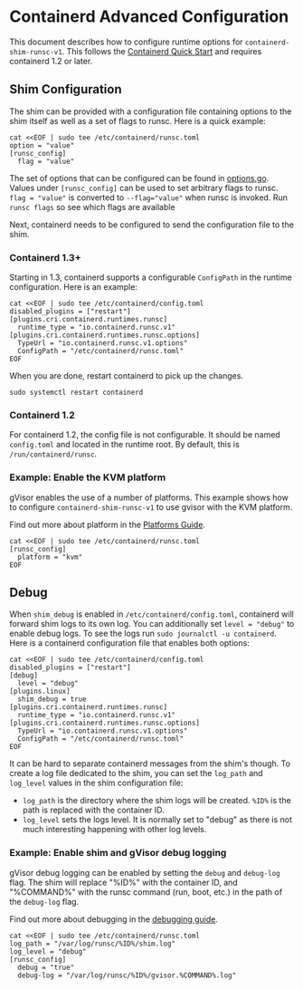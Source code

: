 # Containerd Advanced Configuration

This document describes how to configure runtime options for
`containerd-shim-runsc-v1`. This follows the
[Containerd Quick Start](./quick_start.md) and requires containerd 1.2 or later.

## Shim Configuration

The shim can be provided with a configuration file containing options to the
shim itself as well as a set of flags to runsc. Here is a quick example:

```shell
cat <<EOF | sudo tee /etc/containerd/runsc.toml
option = "value"
[runsc_config]
  flag = "value"
```

The set of options that can be configured can be found in
[options.go](https://cs.opensource.google/gvisor/gvisor/+/master:pkg/shim/options.go).
Values under `[runsc_config]` can be used to set arbitrary flags to runsc.
`flag = "value"` is converted to `--flag="value"` when runsc is invoked. Run
`runsc flags` so see which flags are available

Next, containerd needs to be configured to send the configuration file to the
shim.

### Containerd 1.3+

Starting in 1.3, containerd supports a configurable `ConfigPath` in the runtime
configuration. Here is an example:

```shell
cat <<EOF | sudo tee /etc/containerd/config.toml
disabled_plugins = ["restart"]
[plugins.cri.containerd.runtimes.runsc]
  runtime_type = "io.containerd.runsc.v1"
[plugins.cri.containerd.runtimes.runsc.options]
  TypeUrl = "io.containerd.runsc.v1.options"
  ConfigPath = "/etc/containerd/runsc.toml"
EOF
```

When you are done, restart containerd to pick up the changes.

```shell
sudo systemctl restart containerd
```

### Containerd 1.2

For containerd 1.2, the config file is not configurable. It should be named
`config.toml` and located in the runtime root. By default, this is
`/run/containerd/runsc`.

### Example: Enable the KVM platform

gVisor enables the use of a number of platforms. This example shows how to
configure `containerd-shim-runsc-v1` to use gvisor with the KVM platform.

Find out more about platform in the
[Platforms Guide](../../architecture_guide/platforms.md).

```shell
cat <<EOF | sudo tee /etc/containerd/runsc.toml
[runsc_config]
  platform = "kvm"
EOF
```

## Debug

When `shim_debug` is enabled in `/etc/containerd/config.toml`, containerd will
forward shim logs to its own log. You can additionally set `level = "debug"` to
enable debug logs. To see the logs run `sudo journalctl -u containerd`. Here is
a containerd configuration file that enables both options:

```shell
cat <<EOF | sudo tee /etc/containerd/config.toml
disabled_plugins = ["restart"]
[debug]
  level = "debug"
[plugins.linux]
  shim_debug = true
[plugins.cri.containerd.runtimes.runsc]
  runtime_type = "io.containerd.runsc.v1"
[plugins.cri.containerd.runtimes.runsc.options]
  TypeUrl = "io.containerd.runsc.v1.options"
  ConfigPath = "/etc/containerd/runsc.toml"
EOF
```

It can be hard to separate containerd messages from the shim's though. To create
a log file dedicated to the shim, you can set the `log_path` and `log_level`
values in the shim configuration file:

-   `log_path` is the directory where the shim logs will be created. `%ID%` is
    the path is replaced with the container ID.
-   `log_level` sets the logs level. It is normally set to "debug" as there is
    not much interesting happening with other log levels.

### Example: Enable shim and gVisor debug logging

gVisor debug logging can be enabled by setting the `debug` and `debug-log` flag.
The shim will replace "%ID%" with the container ID, and "%COMMAND%" with the
runsc command (run, boot, etc.) in the path of the `debug-log` flag.

Find out more about debugging in the [debugging guide](../debugging.md).

```shell
cat <<EOF | sudo tee /etc/containerd/runsc.toml
log_path = "/var/log/runsc/%ID%/shim.log"
log_level = "debug"
[runsc_config]
  debug = "true"
  debug-log = "/var/log/runsc/%ID%/gvisor.%COMMAND%.log"
```
